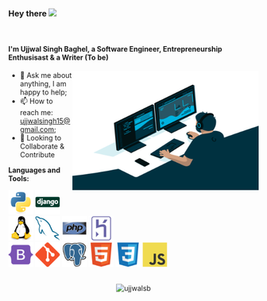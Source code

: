 <link rel="stylesheet" href="https://cdn.jsdelivr.net/gh/devicons/devicon@latest/devicon.min.css">

### Hey there <img src="https://media.giphy.com/media/hvRJCLFzcasrR4ia7z/giphy.gif" width="25px">

<br />

#### I'm Ujjwal Singh Baghel, a Software Engineer, Entrepreneurship Enthusisast & a Writer (To be)

  <img align="right" alt="GIF" src="https://github.com/ujjwalsb/ujjwalsb/blob/master/code.gif?raw=true" width="375" height="240" />
  
- 💬 Ask me about anything, I am happy to help;
- 📫 How to reach me: [ujjwalsingh15@gmail.com](mailto:ujjwalsingh15@gmail.com);
- 👯 Looking to Collaborate & Contribute


**Languages and Tools:**  

<code><img height="50" src="https://raw.githubusercontent.com/devicons/devicon/master/icons/python/python-original.svg"></code>
<code><img height="50" src="https://raw.githubusercontent.com/devicons/devicon/master/icons/django/django-original.svg"></code>
<code><img height="50" src="https://raw.githubusercontent.com/devicons/devicon/master/icons/linux/linux-original.svg"></code>
<code><img height="50" src="https://raw.githubusercontent.com/devicons/devicon/master/icons/mysql/mysql-original.svg"></code>
<code><img height="50" src="https://raw.githubusercontent.com/devicons/devicon/master/icons/php/php-original.svg"></code>
<code><img height="50" src="https://raw.githubusercontent.com/devicons/devicon/master/icons/heroku/heroku-original.svg"></code>
<br/>
<code><img height="50" src="https://raw.githubusercontent.com/devicons/devicon/master/icons/bootstrap/bootstrap-plain.svg"></code>
<code><img height="50" src="https://raw.githubusercontent.com/devicons/devicon/master/icons/git/git-original.svg"></code>
<code><img height="50" src="https://raw.githubusercontent.com/devicons/devicon/master/icons/postgresql/postgresql-original.svg"></code>
<code><img height="50" src="https://raw.githubusercontent.com/devicons/devicon/master/icons/html5/html5-original.svg"></code>
<code><img height="50" src="https://raw.githubusercontent.com/devicons/devicon/master/icons/css3/css3-original.svg"></code>
<code><img height="50" src="https://raw.githubusercontent.com/devicons/devicon/master/icons/javascript/javascript-original.svg"></code>
<br>
<br>
<p align="center"> <img src="https://github-readme-stats.vercel.app/api?username=ujjwalsb&show_icons=true&count_private=true&theme=gotham" alt="ujjwalsb" />
